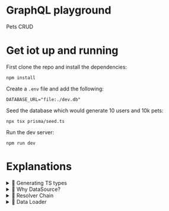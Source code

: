 # GraphQL playground

Pets CRUD

# Get iot up and running

First clone the repo and install the dependencies:

```
npm install
```

Create a `.env` file and add the following:

```
DATABASE_URL="file:./dev.db"
```

Seed the database which would generate 10 users and 10k pets:

```
npx tsx prisma/seed.ts
```

Run the dev server:

```
npm run dev
```

# Explanations

<details>
  <summary>🍿 Generating TS types</summary>

---

# Overview

Types are generated from the GraphQL schema using codegen as described here: [Generating TS types](https://www.apollographql.com/docs/apollo-server/workflow/generate-types)

The configuration file can be found at `./codegen.ts`.

# Type Mapping

Here's an example snippet from the configuration:

```js
config: {
    ...,
    mappers: {
      User: "../models#UserModel",
      Pet: "../models#PetModel",
    },
    useIndexSignature: true,
  }
```

Often, the schema from the database or API differs from the GraphQL schema, requiring mapping between the two types.

For instance, consider the `Pet` type in the GraphQL schema:

- **GraphQL Schema**: The `owner` field resolves to a `User` type.
- **Database**: The owner is referenced by a `userId`.

This discrepancy arises because the `Pet` type does not directly include a `userId` field but instead defines an `owner` field. This causes TypeScript type issues in resolvers.

To resolve this, define a `PetModel` type that matches the database structure and configure codegen to use that type instead.

</details>

<details>
  <summary>🍿 Why DataSource?</summary>

---

We can use `fetch` (REST API) or directly query the database in the resolver, so why use a `DataSource`?

Let's say our pets resolvers returns 100 pets then we need to make an additional 100 calls to get the owner info. And if they all have the same owner then we are sending 100 calls to fetch a single onwer.

😱 N+1 issue

```
{
  pets {
    # 1
    id
    owner {
      # N calls for N tracks
      username
    }
  }
}
```

To solve this issue, the datasource help handle caching, deduplication, and errors while resolving operations.

And because it's a common task to fetch data with REST, Apollo provides a dedicated `DataSource` class just for that: see [@apollo/datasource-rest](https://github.com/apollographql/datasource-rest)

Let's say we fetch users using REST API. Initially,it would stores the request's URL (e.g: `/users/id_1`) before making that request. Then it performs a request and stores the result along with the request's URL in its memoized cache.

If any resolver in the same context attemps the get the same user, it just returns a response from the cache, without making another request.

If we want to share the cached results between multiple context, need to pass the `cache` object to the REST datasource.

Example code:

```ts
const { url } = await startStandaloneServer(server, {
  context: async ({ req }) => {
    const token = getTokenFromRequest(req);
    // We'll take Apollo Server's cache
    // and pass it to each of our data sources
    const { cache } = server;

    return {
      dataSources: {
        moviesAPI: new MoviesAPI({ cache, token }),
        personalizationAPI: new PersonalizationAPI({ cache }),
      },
    };
  },
});
```

We can verify if the cache worked by trying to run the same query multiple times (using Apollo Studioa) and see how fast we got the response the second time.

In this project, we use the datasource pattern to fetch data from the database, but caching is not yet implemented!

- 📚 [Fetching from REST
  ](https://www.apollographql.com/docs/apollo-server/data/fetching-rest)
- 📚 [Lift-off II: Resolvers
  ](https://www.apollographql.com/tutorials/lift-off-part2/03-apollo-restdatasource)

</details>

<details>
  <summary>🍿 Resolver Chain</summary>

---

Suppose we want to include the owner for each pet. One approach is to first fetch all the pets and then map through each pet to fetch its owner

```ts
pets: async (_, _input, { dataSources }) => {
  const pets = await dataSources.pet.getPets();

  const petsWithOwner = pets.map((pet) => ({
    ...pet,
    owner: await dataSources.user.getPetOwner(pet.id),
  }));

  return pets;
};
```

However, there is a big issue in this approach. We do the mapping and retriving the user data even when the client query doesn't ask for the `onwer`field.

```
query {
  pets: {
    type
  }
}
```

Thus, instead of putting all the work in the `Query.pets`, we can create another resolver function for `Pet.owner` (see the implementation in `resolvers.ts`)

```ts
Pet: {
    async owner(pet, _, { dataSources }) {
      const owner = await dataSources.user.getPetOwner(pet.userId);

      return owner;
    },
  }
```

</details>

<details>
  <summary>🍿 Data Loader</summary>

---

Use-case: deduplicating and **batching object loads** from a data store. It provides a memoization cache, which avoids loading the same object multiple times during a single GraphQL request.

Suppose we need to fetch the owners of 5 pets, each identified by an owner ID. Notice that `userId-2` is duplicated:

```
[userId-1, userId-2, userId-2, userId-3, userId-4]
```

Previously, this required 5 separate requests to fetch the 5 users. With a dataloader, all 5 IDs are passed in, duplicates are removed, and a single batch request is made to fetch the users:

```
// 1 batch request, with duplicates removed
[userId-1, userId-2, userId-3, userId-4]
```

See the implementation in `src/datasources/user.ts`

The dataloader requires API support for batch requests.

📚 [Data loaders with TypeScript & Apollo Server](https://www.apollographql.com/tutorials/dataloaders-typescript)

</details>
